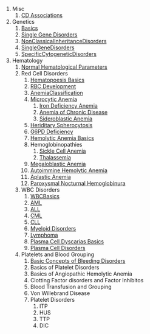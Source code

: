 1. Misc
	1. [CD Associations](Pathology/Misc/CDAssociations.md)
2. Genetics
	1. [Basics](Pathology/Genetics/Basics.md)
	2. [Single Gene Disorders](Pathology/Genetics/SingleGeneDisorders)
	3. [NonClassicalInheritanceDisorders](Pathology/Genetics/NonClassicalInheritanceDisorders.md)
	4. [SingleGeneDisorders](Pathology/Genetics/SingleGeneDisorders.md)
	5. [SpecificCytogeneticDisorders](Pathology/Genetics/SpecificCytogeneticDisorders.md)
3. Hematology
	1. [Normal Hematological Parameters](Pathology/Hematology/RBC/HematParams.md)
	2. Red Cell Disorders
		1. [Hematopoesis Basics](Pathology/Hematology/RBC/HematopoesisBasics.md)
		2. [RBC Development](Pathology/Hematology/RBC/RBCDevelopment.md)
		3. [AnemiaClassification](Pathology/Hematology/RBC/AnemiaClassification.md)
		4. [Microcytic Anemia](Pathology/Hematology/RBC/MicrocyticAnemia.md)
			1. [Iron Deficiency Anemia](Pathology/Hematology/RBC/MicrocyticAnemia.md#Iron%20Deficiency%20Anemia)
			2. [Anemia of Chronic Disease](Pathology/Hematology/RBC/MicrocyticAnemia.md#Anemia%20of%20Chronic%20Disease)
			3. [Sideroblastic Anemia](Pathology/Hematology/RBC/MicrocyticAnemia.md#Sideroblastic%20Anemia)
		5. [Heriditary Spherocytosis](Pathology/Hematology/RBC/HeriditarySpherocytosis.md)
		6. [G6PD Deficiency](Pathology/Hematology/RBC/G6PDDeficiency.md)
		7. [Hemolytic Anemia Basics](Pathology/Hematology/RBC/HemolyticAnemiaBasics.md)
		8. Hemoglobinopathies
			1. [Sickle Cell Anemia](Pathology/Hematology/RBC/SickleCellAnemia.md)
			2. [Thalassemia](Pathology/Hematology/RBC/Thalassemia.md)
		9. [Megaloblastic Anemia](Pathology/Hematology/RBC/MegaloblasticAnemia.md)
		10. [Autoimmine Hemolytic Anemia](Pathology/Hematology/RBC/AutoimmuneHemolyticAnemia.md)
		11. [Aplastic Anemia](Pathology/Hematology/RBC/AplasticAnemia)
		12. [Paroxysmal Nocturnal Hemoglobinura](Pathology/Hematology/RBC/PNH.md)
	3. WBC Disorders
		1. [WBCBasics](Pathology/Hematology/WBC/WBCBasics.md)
		2. [AML](Pathology/Hematology/WBC/AML.md)
		3. [ALL](Pathology/Hematology/WBC/ALL.md)
		4. [CML](Pathology/Hematology/WBC/CML.md)
		5. [CLL](Pathology/Hematology/WBC/CLL.md)
		6. [Myeloid Disorders](Pathology/Hematology/WBC/MyeloidDisorders.md)
		7. [Lymphoma](Pathology/Hematology/WBC/Lymphoma.md)
		8. [Plasma Cell Dyscarias Basics](Pathology/Hematology/WBC/PlasmaCellBasics.md)
		9. [Plasma Cell Disorders](Pathology/Hematology/WBC/PlasmaCellDisorders.md)
	4. Platelets and Blood Grouping
		1. [Basic Concepts of Bleeding Disorders](Pathology/Hematology/BleedingAndBG/BasicConcepts.md)
		2. Basics of Platelet Disorders
		3. Basics of Angiopathic Hemolytic Anemia
		4. Clotting Factor disorders and Factor Inhibitos
		5. Blood Transfusion and Grouping
		6. Von Willebrand Disease
		7. Platelet Disorders
			1. ITP
			2. HUS
			3. TTP
			4. DIC